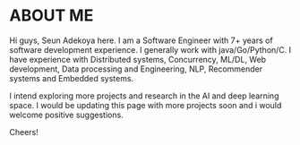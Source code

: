 # ABOUT ME
Hi guys,
Seun Adekoya here. I am a Software Engineer with 7+ years of software development experience. I generally work with java/Go/Python/C. I have experience with Distributed systems, Concurrency, ML/DL, Web development, Data processing and Engineering, NLP, Recommender systems and Embedded systems. 

I intend exploring more projects and research in the AI and deep learning space. I would be updating this page with more projects soon and i would welcome positive suggestions.

Cheers!
